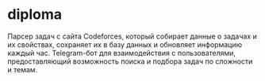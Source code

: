 # diploma
Парсер задач с сайта Codeforces, который собирает данные о задачах и их свойствах, сохраняет их в базу данных и обновляет информацию каждый час.
Telegram-бот для взаимодействия с пользователями, предоставляющий возможность поиска и подбора задач по сложности и темам.
